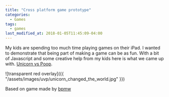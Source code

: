 ```yaml
---
title: "Cross platform game prototype"
categories:
  - Games
tags:
  - games
last_modified_at: 2018-01-05T11:45:09-04:00
---
```


My kids are spending too much time playing games on their iPad.
I wanted to demonstrate that being part of making a game can be as fun.  With a bit of Javascript and some creative help from my kids here is what we came up with. [Unicorn vs Poop](/uvp/).

![transparent red overlay]({{ "/assets/images/uvp/unicorn_changed_the_world.jpg"  }})

Based on game made by [bpmw](https://codepen.io/_bm/pen/QgVPqo)
